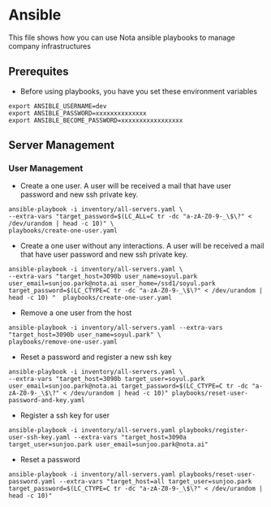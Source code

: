 # Ansible
This file shows how you can use Nota ansible playbooks to manage company infrastructures

## Prerequites
* Before using playbooks, you have you set these environment variables
```shell
export ANSIBLE_USERNAME=dev
export ANSIBLE_PASSWORD=xxxxxxxxxxxxxx
export ANSIBLE_BECOME_PASSWORD=xxxxxxxxxxxxxxxxx
```
## Server Management
### User Management
* Create a one user. A user will be received a mail that have user password and new ssh private key.
```shell
ansible-playbook -i inventory/all-servers.yaml \
--extra-vars "target_password=$(LC_ALL=C tr -dc "a-zA-Z0-9-_\$\?" < /dev/urandom | head -c 10)" \
playbooks/create-one-user.yaml
```
* Create a one user without any interactions.  A user will be received a mail that have user password and new ssh private key. 
```shell
ansible-playbook -i inventory/all-servers.yaml \
--extra-vars "target_host=3090b user_name=soyul.park user_email=sunjoo.park@nota.ai user_home=/ssd1/soyul.park target_password=$(LC_CTYPE=C tr -dc "a-zA-Z0-9-_\$\?" < /dev/urandom | head -c 10) "  playbooks/create-one-user.yaml
```
* Remove a one user from the host
```shell
ansible-playbook -i inventory/all-servers.yaml --extra-vars "target_host=3090b user_name=soyul.park" \
playbooks/remove-one-user.yaml
```
* Reset a password and register a new ssh key
```shell
ansible-playbook -i inventory/all-servers.yaml \
--extra-vars "target_host=3090b target_user=soyul.park user_email=sunjoo.park@nota.ai target_password=$(LC_CTYPE=C tr -dc "a-zA-Z0-9-_\$\?" < /dev/urandom | head -c 10)" playbooks/reset-user-password-and-key.yaml
```
* Register a ssh key for user
```shell
ansible-playbook -i inventory/all-servers.yaml playbooks/register-user-ssh-key.yaml --extra-vars "target_host=3090a target_user=sunjoo.park user_email=sunjoo.park@nota.ai"
```
* Reset a password
```shell
ansible-playbook -i inventory/all-servers.yaml playbooks/reset-user-password.yaml --extra-vars "target_host=all target_user=sunjoo.park target_password=$(LC_CTYPE=C tr -dc "a-zA-Z0-9-_\$\?" < /dev/urandom | head -c 10)"
```

